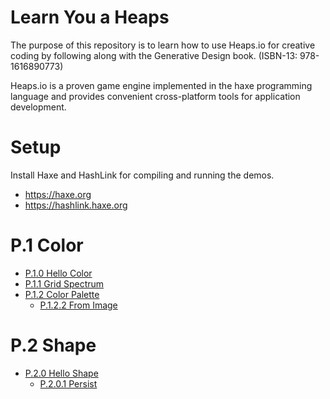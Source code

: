 # Learn You a Heaps

The purpose of this repository is to learn how to use Heaps.io for creative
coding by following along with the Generative Design book.
(ISBN-13:  978-1616890773)

Heaps.io is a proven game engine implemented in the haxe programming language
and provides convenient cross-platform tools for application development.

# Setup

Install Haxe and HashLink for compiling and running the demos.

* https://haxe.org
* https://hashlink.haxe.org

# P.1 Color

* [P.1.0 Hello Color](https://github.com/BradLyman/learn_you_a_heaps/blob/master/p_1_0_hello_color/)
* [P.1.1 Grid Spectrum](https://github.com/BradLyman/learn_you_a_heaps/blob/master/p_1_1_grid_spectrum/)
* [P.1.2 Color Palette](https://github.com/BradLyman/learn_you_a_heaps/blob/master/p_1_2_color_palette/)
  * [P.1.2.2 From Image](https://github.com/BradLyman/learn_you_a_heaps/blob/master/p_1_2_2_from_image/)

# P.2 Shape

* [P.2.0 Hello Shape](https://github.com/BradLyman/learn_you_a_heaps/blob/master/p_2_0_hello_shape/)
  * [P.2.0.1 Persist](https://github.com/BradLyman/learn_you_a_heaps/blob/master/p_2_0_1_persist/)
  
